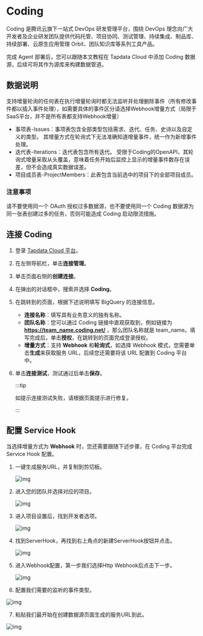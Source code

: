 # Coding

Coding 是腾讯云旗下一站式 DevOps 研发管理平台，围绕 DevOps 理念向广大开发者及企业研发团队提供代码托管、项目协同、测试管理、持续集成、制品库、持续部署、云原生应用管理 Orbit、团队知识库等系列工具产品。

完成 Agent 部署后，您可以跟随本文教程在 Tapdata Cloud 中添加 Coding 数据源，后续可将其作为源库来构建数据管道。

## 数据说明

支持增量轮询的任何表在执行增量轮询时都无法监听并处理删除事件（所有修改事件都以插入事件处理），如需要具体的事件区分请选择Webhook增量方式（局限于SaaS平台，并不是所有表都支持Webhook增量）

* 事项表-Issues：事项表包含全部类型包括需求、迭代、任务、史诗以及自定义的类型。 其增量方式在轮询式下无法准确知道增量事件，统一作为新增事件处理。
* 迭代表-Iterations：迭代表包含所有迭代。 受限于Coding的OpenAPI，其轮询式增量采取从头覆盖，意味着任务开始后监控上显示的增量事件数存在误差，但不会造成真实数据误差。
* 项目成员表-ProjectMembers：此表包含当前选中的项目下的全部项目成员。

### 注意事项

请不要使用同一个 OAuth 授权过多数据源，也不要使用同一个 Coding 数据源为同一张表创建过多的任务，否则可能造成 Coding 启动限流措施。

## 连接 Coding

1. 登录 [Tapdata Cloud 平台](https://cloud.tapdata.net/console/v3/)。
2. 在左侧导航栏，单击**连接管理**。
3. 单击页面右侧的**创建连接**。
4. 在弹出的对话框中，搜索并选择 **Coding**。
5. 在跳转到的页面，根据下述说明填写 BigQuery 的连接信息。
   * **连接名称**：填写具有业务意义的独有名称。
   * **团队名称**：您可以通过 Coding 链接中直观获取到，例如链接为 **https://team_name.coding.net/** ，那么团队名称就是 team_name。填写完成后，单击**授权**，在跳转到的页面完成登录授权。
   * **增量方式**：支持 **Webhook** 和**轮询式**，如选择 Webhook 模式，您需要单击**生成**来获取服务 URL，后续您还需要将该 URL 配置到 Coding 平台中。
6. 单击**连接测试**，测试通过后单击**保存**。

   :::tip

   如提示连接测试失败，请根据页面提示进行修复。

   :::

## 配置 Service Hook

当选择增量方式为 **Webhook** 时，您还需要跟随下述步骤，在 Coding 平台完成 Service Hook 配置。

1. 一键生成服务URL，并复制到剪切板。

   ![img](https://tapdata-bucket-01.oss-cn-beijing.aliyuncs.com/doc/coding/generate.PNG)

2. 进入您的团队并选择对应的项目。

   ![img](https://tapdata-bucket-01.oss-cn-beijing.aliyuncs.com/doc/coding/init.PNG)

3. 进入项目设置后，找到开发者选项。

   ![img](https://tapdata-bucket-01.oss-cn-beijing.aliyuncs.com/doc/coding/developer.PNG)

4. 找到ServerHook，再找到右上角点的新建ServerHook按钮并点击。

   ![img](https://tapdata-bucket-01.oss-cn-beijing.aliyuncs.com/doc/coding/init-webhook.PNG)

5. 进入Webhook配置，第一步我们选择Http Webhook后点击下一步。

   ![img](https://tapdata-bucket-01.oss-cn-beijing.aliyuncs.com/doc/coding/webhook.PNG)

6.  配置我们需要的监听的事件类型。

   ![img](https://tapdata-bucket-01.oss-cn-beijing.aliyuncs.com/doc/coding/monitor.PNG)

7.  粘贴我们最开始在创建数据源页面生成的服务URL到此。

   ![img](https://tapdata-bucket-01.oss-cn-beijing.aliyuncs.com/doc/coding/url.PNG)

